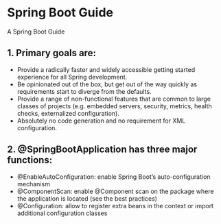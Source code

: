 # Spring Boot Guide
A Spring Boot Guide


## 1. Primary goals are:
- Provide a radically faster and widely accessible getting started experience for all Spring development.
- Be opinionated out of the box, but get out of the way quickly as requirements start to diverge from the defaults.
- Provide a range of non-functional features that are common to large classes of projects (e.g. embedded servers, security, metrics, health checks, externalized configuration).
- Absolutely no code generation and no requirement for XML configuration.

## 2. @SpringBootApplication has three major functions:
- @EnableAutoConfiguration: enable Spring Boot’s auto-configuration mechanism
- @ComponentScan: enable @Component scan on the package where the application is located (see the best practices)
- @Configuration: allow to register extra beans in the context or import additional configuration classes
